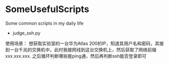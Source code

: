 # SomeUsefulScripts
Some common scripts in my daily life

* judge_ssh.py

使用场景：
想获取实验室的一台华为Atlas 200的IP，知道其用户名和密码，其接到一台千兆的交换机中，此时我接网线到这台交换机上，然后获取了网络前缀xxx.xxx.xxx.
之后循环判断哪些能ping通，然后再判断ssh能否登录即可